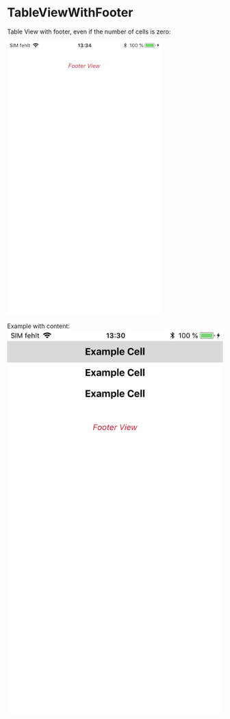 # TableViewWithFooter
Table View with footer, even if the number of cells is zero:

![alt text](https://github.com/erichflock/TableViewWithFooter/blob/master/tableViewEmpty.PNG)

Example with content:
![alt text](https://github.com/erichflock/TableViewWithFooter/blob/master/tableViewWithContent.PNG)
